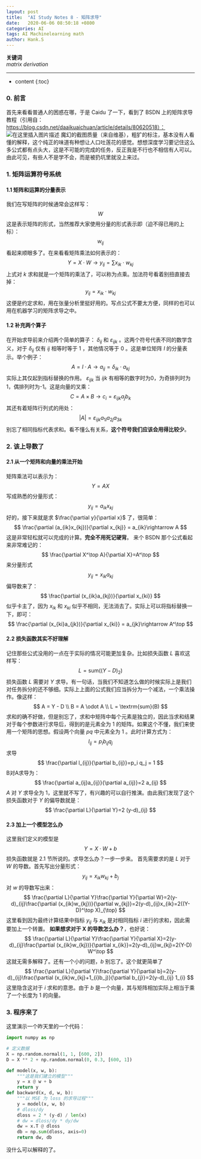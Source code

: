 ```yaml
---
layout: post
title:  "AI Study Notes 8 - 矩阵求导"
date:   2020-06-06 08:50:18 +0800
categories: AI
tags: AI Machinelearning math
author: Hank.S
---
```


**关键词**  
*matrix derivation*  





---
* content
{:toc}

### 0. 前言
首先来看看普通人的困惑在哪，于是 Caidu 了一下，看到了 BSDN 上的矩阵求导教程（引用自：https://blog.csdn.net/daaikuaichuan/article/details/80620518）：
![在这里插入图片描述](https://images.gitbook.cn/3c5affc0-0756-11ea-aeb3-051476df08cc)
魔幻的截图质量（来自维基），粗犷的标注，基本没有人看懂的解释，这个纯正的味道有种想让人口吐莲花的感觉。想想深度学习要记住这么多公式都有点头大，这是不可能的完成的任务，反正我是不行也不相信有人可以。由此可见，有些人不是学不会，而是被扔坑里就没上来过。
### 1. 矩阵运算符号系统
#### 1.1 矩阵和运算的分量表示
我们在写矩阵的时候通常会这样写：
$$W$$
这是表示矩阵的形式，当然推荐大家使用分量的形式表示即（迫不得已用的上标）：
$$w_{ij}$$
看起来顺眼多了。在来看看矩阵乘法如何表示的：
$$Y=X\cdot W \rightarrow y_{ij}=\sum x_{ik}\cdot w_{kj}$$
上式对 $k$ 求和就是一个矩阵的乘法了，可以称为点乘。加法符号看着别扭直接去掉：
$$
y_{ij}=x_{ik}\cdot w_{kj}
$$
这便是约定求和，用在张量分析里挺好用的。写点公式不要太方便，同样的也可以用在机器学习的矩阵求导之中。
#### 1.2 补充两个算子
在开始求导前来介绍两个简单的算子： $\delta_{ij}$ 和 $\varepsilon_{ijk}$ 。这两个符号代表不同的数学含义，对于 $\delta_{ij}$ 仅有 $ij$ 相等时等于 1 ，其他情况等于 0 。这是单位矩阵 $I$ 的分量表示。举个例子：
$$A=I\cdot A\rightarrow a_{ij}=\delta_{ik}\cdot a_{kj}$$
实际上其仅起到指标替换的作用。 $\varepsilon_{ijk}$ 当 $ijk$ 有相等的数字时为0，为奇排列时为1，偶排列时为-1。这是向量的叉乘：
$$C = A\times B\rightarrow c_i = \varepsilon_{ijk} a_j b_{k}$$
其还有着矩阵行列式的用处：
$$|A|=\varepsilon_{ijk}a_{1i}a_{2j}a_{3k}$$
别忘了相同指标代表求和。看不懂么有关系，**这个符号我们应该会用得比较少**。

### 2. 该上导数了
#### 2.1 从一个矩阵和向量的乘法开始
矩阵乘法可以表示为：
$$Y=AX$$
写成熟悉的分量形式：
$$y_{ij}=a_{ik}x_{kj}$$
好的，接下来就是求 $\frac{\partial y}{\partial x}$ 了，很简单：
$$
\frac{\partial (a_{ik}x_{kj})}{\partial x_{kj}} = a_{ik}\rightarrow A
$$
这是非常轻松就可以完成的计算。**完全不用死记硬背**。 来个 BSDN 那个公式看起来非常难记的：
$$
\frac{\partial X^\top A}{\partial X}=A^\top
$$
来分量形式
$$
y_{ij}=x_{ik}a_{kj}
$$
偏导数来了：
$$
\frac{\partial (x_{ik}a_{kj})}{\partial x_{ki}}
$$
似乎卡主了，因为 $x_{ik}$ 和 $x_{ki}$ 似乎不相同，无法消去了。实际上可以将指标替换一下，即可：
$$
\frac{\partial (x_{ki}a_{jk})}{\partial x_{ki}} = a_{jk}\rightarrow A^\top  
$$

#### 2.2 损失函数其实不好理解
记住那些公式没用的一点在于实际的情况可能更加复杂。比如损失函数 $L$ 喜欢这样写：
$$
L = \textrm{sum}\left(\left(Y-D\right)_2\right)
$$
损失函数 $L$ 需要对 $Y$ 求导。有一句话，当我们不知道怎么做的时候实际上是我们对任务拆分的还不够细。实际上上面的公式我们应当拆分为一个减法，一个乘法操作。像这样：
$$
A = Y - D \\
B = A \odot A \\
L = \textrm{sum}(B)
$$
求和的确不好做，但是别忘了，求和中矩阵中每个元素是独立的，因此当求和结果对于每个参数进行求导后，得到的是元素全为 1 的矩阵。如果这个不懂，我们来使用一个矩阵的思想。假设两个向量 $pq$ 中元素全为 1 。此时计算方式为：
$$
l_{ij}=p_i b_{ij} q_j
$$
求导
$$
\frac{\partial l_{ij}}{\partial b_{ij}}=p_i q_j = 1
$$
B对A求导为：
$$
\frac{\partial a_{ij}a_{ij}}{\partial a_{ij}}=2 a_{ij}
$$
$A$ 对 $Y$ 求导全为 1，这里就不写了，有兴趣的可以自行推演。由此我们发现了这个损失函数对于 $Y$ 的偏导数就是：
$$
\frac{\partial L}{\partial Y}=2 (y-d)_{ij}
$$

#### 2.3 加上一个模型怎么办
这里我们定义的模型是
$$
Y = X\cdot W + b
$$
损失函数就是 2.1 节所说的。求导怎么办？一步一步来。
首先需要求的是 $L$ 对于 $W$ 的导数。首先写出分量形式：
$$
y_{ij}=x_{ik}w_{kj}+b_j
$$
对 $w$ 的导数写出来：
$$
\frac{\partial L}{\partial Y}\frac{\partial Y}{\partial W}=2(y-d)_{ij}\frac{\partial (x_{ik}w_{kj})}{\partial w_{kj}}=2(y-d)_{ij}x_{ik}=2((Y-D)^\top X)_{\top}
$$
这里看到因为最终计算结果中指标 $y_{ij}$ 与 $x_{ik}$ 是对相同指标 $i$ 进行的求和，因此需要加上一个转置。
**如果想求对于 X 的导数怎么办？**，也好说：
$$
\frac{\partial L}{\partial Y}\frac{\partial Y}{\partial X}=2(y-d)_{ij}\frac{\partial (x_{ik}w_{kj})}{\partial x_{ik}}=2(y-d)_{ij}w_{kj}=2(Y-D) W^\top
$$
这就无需多解释了。还有一个小的问题，$b$ 别忘了。这个就更简单了
$$
\frac{\partial L}{\partial Y}\frac{\partial Y}{\partial b}=2(y-d)_{ij}\frac{\partial (x_{ik}w_{kj}+1_{i}b_j)}{\partial b_{j}}=2(y-d)_{ij} 1_{i}
$$
这里隐含这对于 $i$ 求和的意思。由于 $b$ 是一个向量，其与矩阵相加实际上相当于乘了一个长度为 1 的向量。

### 3. 程序来了
这里演示一个昨天里的一个代码：
```python
import numpy as np

# 定义数据
X = np.random.normal(1, 1, [600, 2])
D = X ** 2 + np.random.normal(0, 0.3, [600, 1])

def model(x, w, b):
    """这是我们建立的模型"""
    y = x @ w + b
    return y
def backward(x, d, w, b):
    """以 MSE 为 loss 的求导过程"""
    y = model(x, w, b)
    # dloss/dy
    dloss = 2 * (y-d) / len(x)
    # dw = dloss/dy * dy/dw
    dw = x.T @ dloss
    db = np.sum(dloss, axis=0)
    return dw, db
```
没什么可以解释的了。
